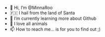 - 👋 Hi, I’m @MinnaRoo
- 🇫🇮 I hail from the land of Santa 
- 🌱 I’m currently learning more about Github
- 💞️ I love all animals
- 📫 How to reach me... is for you to find out ;) 


